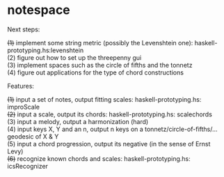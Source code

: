 # notespace

Next steps:

~~(1)~~ implement some string metric (possibly the Levenshtein one): haskell-prototyping.hs:levenshtein  
(2) figure out how to set up the threepenny gui  
(3) implement spaces such as the circle of fifths and the tonnetz  
(4) figure out applications for the type of chord constructions  

Features:

~~(1)~~ input a set of notes, output fitting scales: haskell-prototyping.hs: improScale  
~~(2)~~ input a scale, output its chords: haskell-prototyping.hs: scalechords  
(3) input a melody, output a harmonization (hard)  
(4) input keys X, Y and an n, output n keys on a tonnetz/circle-of-fifths/... geodesic of X & Y  
(5) input a chord progression, output its negative (in the sense of Ernst Levy)  
~~(6)~~ recognize known chords and scales: haskell-prototyping.hs: icsRecognizer  